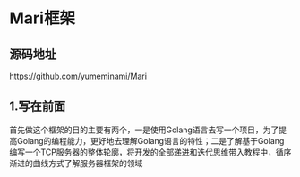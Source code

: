 # Mari框架

## 源码地址
https://github.com/yumeminami/Mari


## 1.写在前面
首先做这个框架的目的主要有两个，一是使用Golang语言去写一个项目，为了提高Golang的编程能力，更好地去理解Golang语言的特性；二是了解基于Golang编写一个TCP服务器的整体轮廓，将开发的全部递进和迭代思维带入教程中，循序渐进的曲线方式了解服务器框架的领域
